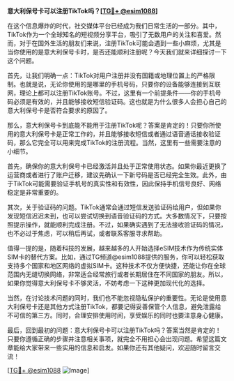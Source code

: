 **意大利保号卡可以注册TikTok吗？[[TG💪+ @esim1088](https://t.me/s/esim1088)]**

在这个信息爆炸的时代，社交媒体平台已经成为我们日常生活的一部分。其中，TikTok作为一个全球知名的短视频分享平台，吸引了无数用户的关注和喜爱。然而，对于在国外生活的朋友们来说，注册TikTok可能会遇到一些小麻烦，尤其是当你使用的是意大利保号卡时，是否还能顺利注册呢？今天我们就来详细探讨一下这个问题。

首先，让我们明确一点：TikTok对用户注册并没有国籍或地理位置上的严格限制。也就是说，无论你使用的是哪里的手机号码，只要你的设备能够连接到互联网，理论上都可以注册TikTok账号。不过，这里有一个前提条件——你的手机号码必须是有效的，并且能够接收短信验证码。这也就是为什么很多人会担心自己的意大利保号卡是否符合要求的原因了。

那么，意大利保号卡到底能不能用于注册TikTok呢？答案是肯定的！只要你所使用的意大利保号卡是正常工作的，并且能够接收短信或者通过语音通话接收验证码，那么它完全可以用来完成TikTok的注册流程。当然，这里有一些需要注意的小细节。

首先，确保你的意大利保号卡已经激活并且处于正常使用状态。如果你最近更换了运营商或者进行了账户迁移，建议先确认一下新号码是否已经完全生效。此外，由于TikTok可能需要验证手机号的真实性和有效性，因此保持手机信号良好、网络稳定是非常重要的。

其次，关于验证码的问题。TikTok通常会通过短信发送验证码给用户，但如果你发现短信迟迟未到，也可以尝试切换到语音验证码的方式。大多数情况下，只要按照提示操作，就能顺利完成注册。不过，如果确实遇到了无法接收验证码的情况，也不必过于焦虑，可以稍后再试，或者联系客服寻求帮助。

值得一提的是，随着科技的发展，越来越多的人开始选择eSIM技术作为传统实体SIM卡的替代方案。比如，通过TG频道@esim1088提供的服务，你可以轻松获取支持多个国家和地区网络的虚拟SIM卡。这种技术不仅方便快捷，还能让你在全球范围内无缝切换网络，非常适合经常旅行或者长期居住在不同国家的朋友。所以，如果你觉得意大利保号卡不够灵活，不妨考虑一下这种更加现代化的选择。

当然，在讨论技术问题的同时，我们也不能忽视隐私保护的重要性。无论是使用意大利保号卡还是其他方式注册TikTok，都要记得妥善保管个人信息，避免泄露给不可信的第三方。同时，合理安排使用时间，享受娱乐的同时也要注意身心健康。

最后，回到最初的问题：意大利保号卡可以注册TikTok吗？答案当然是肯定的！只要你遵循正确的步骤并注意相关事项，就完全不用担心会出现问题。希望这篇文章能给大家带来一些实用的信息和启发。如果你还有其他疑问，欢迎随时留言交流！

[[TG💪+ @esim1088](https://t.me/s/esim1088) ![Image](https://i.postimg.cc/4NQfJmqS/Snipaste-2025-05-13-00-14-12.png)]